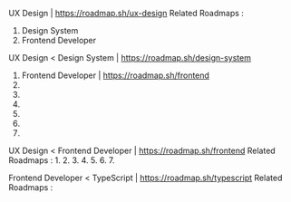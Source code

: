 UX Design | https://roadmap.sh/ux-design
Related Roadmaps :
1. Design System 
2. Frontend Developer

UX Design < Design System | https://roadmap.sh/design-system
1. Frontend Developer | https://roadmap.sh/frontend
2. 
3. 
4. 
5. 
6. 
7. 

UX Design < Frontend Developer | https://roadmap.sh/frontend
Related Roadmaps :
1. 
2. 
3. 
4. 
5. 
6. 
7. 

Frontend Developer < TypeScript | https://roadmap.sh/typescript 
Related Roadmaps :